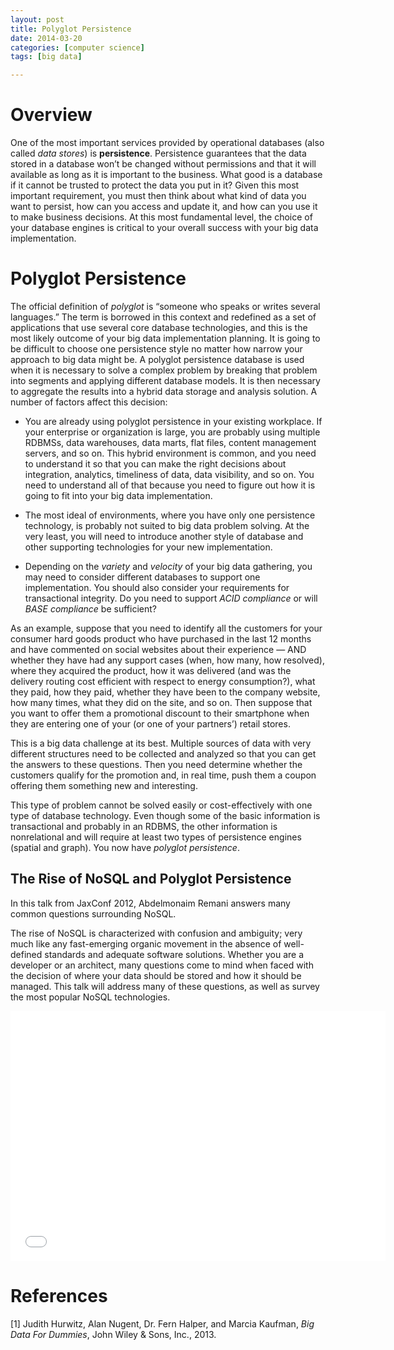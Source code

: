```yaml
---
layout: post
title: Polyglot Persistence
date: 2014-03-20
categories: [computer science]
tags: [big data]

---
```


# Overview
One of the most important services provided by operational databases (also called *data stores*) is **persistence**. Persistence guarantees that the data stored in a database won’t be changed without permissions and that it will available as long as it is important to the business. What good is a database if it cannot be trusted to protect the data you put in it? Given this most important requirement, you must then think about what kind of data you want to persist, how can you access and update it, and how can you use it to make business decisions. At this most fundamental level, the choice of your database engines is critical to your overall success with your big data implementation.

# Polyglot Persistence

The official definition of *polyglot* is “someone who speaks or writes several languages.” The term is borrowed in this context and redefined as a set of applications that use several core database technologies, and this is the most likely outcome of your big data implementation planning. It is going to be difficult to choose one persistence style no matter how narrow your approach to big data might be. A polyglot persistence database is used when it is necessary to solve a complex problem by breaking that problem into segments and applying different database models. It is then necessary to aggregate the results into a hybrid data storage and analysis solution. A number of factors affect this decision:


* You are already using polyglot persistence in your existing workplace. If your enterprise or organization is large, you are probably using multiple RDBMSs, data warehouses, data marts, flat files, content management servers, and so on. This hybrid environment is common, and you need to understand it so that you can make the right decisions about integration, analytics, timeliness of data, data visibility, and so on. You need to understand all of that because you need to figure out how it is going to fit into your big data implementation.

* The most ideal of environments, where you have only one persistence technology, is probably not suited to big data problem solving. At the very least, you will need to introduce another style of database and other supporting technologies for your new implementation.

* Depending on the *variety* and *velocity* of your big data gathering, you may need to consider different databases to support one implementation. You should also consider your requirements for transactional integrity. Do you need to support *ACID compliance* or will *BASE compliance* be sufficient?


As an example, suppose that you need to identify all the customers for your consumer hard goods product who have purchased in the last 12 months and have commented on social websites about their experience — AND whether they have had any support cases (when, how many, how resolved), where they acquired the product, how it was delivered (and was the delivery routing cost efficient with respect to energy consumption?), what they paid, how they paid, whether they have been to the company website, how many times, what they did on the site, and so on. Then suppose that you want to offer them a promotional discount to their smartphone when they are entering one of your (or one of your partners’) retail stores.


This is a big data challenge at its best. Multiple sources of data with very different structures need to be collected and analyzed so that you can get the answers to these questions. Then you need determine whether the customers qualify for the promotion and, in real time, push them a coupon offering them something new and interesting.


This type of problem cannot be solved easily or cost-effectively with one type of database technology. Even though some of the basic information is transactional and probably in an RDBMS, the other information is nonrelational and will require at least two types of persistence engines (spatial and graph). You now have *polyglot persistence*.

The Rise of NoSQL and Polyglot Persistence
---
In this talk from JaxConf 2012, Abdelmonaim Remani answers many common questions surrounding NoSQL.

The rise of NoSQL is characterized with confusion and ambiguity; very much like any fast-emerging organic movement in the absence of well-defined standards and adequate software solutions. Whether you are a developer or an architect, many questions come to mind when faced with the decision of where your data should be stored and how it should be managed. This talk will address many of these questions, as well as survey the most popular NoSQL technologies.

<iframe width="600" height="400" src="//www.youtube.com/embed/nbWPcmDS6X4" frameborder="0" allowfullscreen></iframe>

# References
[1] Judith Hurwitz, Alan Nugent, Dr. Fern Halper, and Marcia Kaufman, *Big Data For Dummies*, John Wiley & Sons, Inc., 2013.
